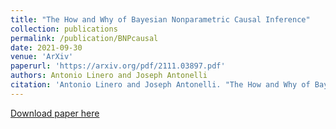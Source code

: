 ```yaml
---
title: "The How and Why of Bayesian Nonparametric Causal Inference"
collection: publications
permalink: /publication/BNPcausal
date: 2021-09-30
venue: 'ArXiv'
paperurl: 'https://arxiv.org/pdf/2111.03897.pdf'
authors: Antonio Linero and Joseph Antonelli
citation: 'Antonio Linero and Joseph Antonelli. "The How and Why of Bayesian Nonparametric Causal Inference." arXiv preprint arXiv:2111.03897 (2021).'
---
```


[Download paper here](https://arxiv.org/pdf/2111.03897.pdf)

